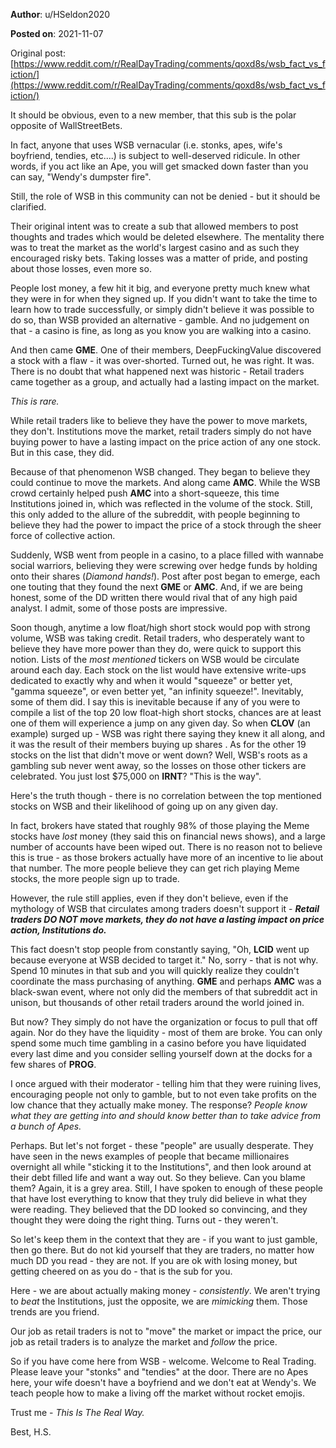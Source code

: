 **Author**: u/HSeldon2020

**Posted on**: 2021-11-07

Original post: [https://www.reddit.com/r/RealDayTrading/comments/qoxd8s/wsb_fact_vs_fiction/](https://www.reddit.com/r/RealDayTrading/comments/qoxd8s/wsb_fact_vs_fiction/)

It should be obvious, even to a new member, that this sub is the polar opposite of WallStreetBets.  

In fact, anyone that uses WSB vernacular (i.e. stonks, apes, wife's boyfriend, tendies, etc....) is subject to well-deserved ridicule.  In other words, if you act like an Ape, you will get smacked down faster than you can say, "Wendy's dumpster fire".

Still, the role of WSB in this community can not be denied - but it should be clarified.  

Their original intent was to create a sub that allowed members to post thoughts and trades which would be deleted elsewhere.  The mentality there was to treat the market as the world's largest casino and as such they encouraged risky bets.   Taking losses was a matter of pride, and posting about those losses, even more so.   

People lost money, a few hit it big, and everyone pretty much knew what they were in for when they signed up.  If you didn't want to take the time to learn how to trade successfully, or simply didn't believe it was possible to do so, than WSB provided an alternative - gamble.   And no judgement on that - a casino is fine, as long as you know you are walking into a casino.

And then came **GME**.  One of their members, DeepFuckingValue discovered a stock with a flaw - it was over-shorted.  Turned out, he was right.  It was.  There is no doubt that what happened next was historic - Retail traders came together as a group, and actually had a lasting impact on the market.   

*This is rare.*  

While retail traders like to believe they have the power to move markets, they don't.  Institutions move the market, retail traders simply do not have buying power to have a lasting impact on the price action of any one stock.   But in this case, they did. 

Because of that phenomenon WSB changed.  They began to believe they could continue to move the markets.  And along came **AMC**.  While the WSB crowd certainly helped push **AMC** into a short-squeeze, this time Institutions joined in, which was reflected in the volume of the stock.  Still, this only added to the allure of the subreddit, with people beginning to believe they had the power to impact the price of a stock through the sheer force of collective action.

Suddenly, WSB went from people in a casino, to a place filled with wannabe social warriors, believing they were screwing over hedge funds by holding onto their shares (*Diamond hands!*).  Post after post began to emerge, each one touting that they found the next **GME** or **AMC**.  And, if we are being honest, some of the DD written there would rival that of any high paid analyst.  I admit, some of those posts are impressive.

Soon though, anytime a low float/high short stock would pop with strong volume, WSB was taking credit.  Retail traders, who desperately want to believe they have more power than they do, were quick to support this notion.  Lists of the *most mentioned* tickers on WSB would be circulate around each day.  Each stock on the list would have extensive write-ups dedicated to exactly why and when it would "squeeze" or better yet, "gamma squeeze", or even better yet, "an infinity squeeze!".   Inevitably, some of them did.  I say this is inevitable because if any of you were to compile a list of the top 20 low float-high short stocks, chances are at least one of them will experience a jump on any given day.  So when **CLOV** (an example) surged up - WSB was right there saying they knew it all along, and it was the result of their members buying up shares .  As for the other 19 stocks on the list that didn't move or went down?  Well, WSB's roots as a gambling sub never went away, so the losses on those other tickers are celebrated.   You just lost $75,000 on **IRNT**? "This is the way".  

Here's the truth though - there is no correlation between the top mentioned stocks on WSB and their likelihood of going up on any given day.  

In fact, brokers have stated that roughly 98% of those playing the Meme stocks have *lost* money (they said this on financial news shows), and a large number of accounts have been wiped out.  There is no reason not to believe this is true - as those brokers actually have more of an incentive to lie about that number.  The more people believe they can get rich playing Meme stocks, the more people sign up to trade.

However, the rule still applies, even if they don't believe, even if the mythology of WSB that circulates among traders doesn't support it - ***Retail traders DO NOT move markets, they do not have a lasting impact on price action, Institutions do.***  

This fact doesn't stop people from constantly saying, "Oh, **LCID** went up because everyone at WSB decided to target it."   No, sorry - that is not why.  Spend 10 minutes in that sub and you will quickly realize they couldn't coordinate the mass purchasing of anything.  **GME** and perhaps **AMC** was a black-swan event, where not only did the members of that subreddit act in unison, but thousands of other retail traders around the world joined in.  

But now?  They simply do not have the organization or focus to pull that off again.  Nor do they have the liquidity - most of them are broke.  You can only spend some much time gambling in a casino before you have liquidated every last dime and you consider selling yourself down at the docks for a few shares of **PROG**.  

I once argued with their moderator - telling him that they were ruining lives, encouraging people not only to gamble, but to not even take profits on the low chance that they actually make money.  The response?  *People know what they are getting into and should know better than to take advice from a bunch of Apes.*  

Perhaps.  But let's not forget - these "people" are usually desperate.  They have seen in the news examples of people that became millionaires overnight all while "sticking it to the Institutions", and then look around at their debt filled life and want a way out.  So they believe.  Can you blame them?  Again, it is a grey area.  Still, I have spoken to enough of these people that have lost everything to know that they truly did believe in what they were reading.  They believed that the DD looked so convincing, and they thought they were doing the right thing.  Turns out - they weren't.

So let's keep them in the context that they are - if you want to just gamble, then go there.  But do not kid yourself that they are traders, no matter how much DD you read - they are not.  If you are ok with losing money, but getting cheered on as you do - that is the sub for you.   

Here - we are about actually making money - *consistently*.  We aren't trying to *beat* the Institutions, just the opposite, we are *mimicking* them.  Those trends are you friend.  

Our job as retail traders is not to "move" the market or impact the price, our job as retail traders is to analyze the market and *follow* the price.

So if you have come here from WSB - welcome.  Welcome to Real Trading.  Please leave your "stonks" and "tendies" at the door. There are no Apes here, your wife doesn't have a boyfriend and we don't eat at Wendy's.  We teach people how to make a living off the market without rocket emojis.  

Trust me - *This Is The Real Way.*

Best, H.S.